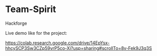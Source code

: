 # Team-Spirit
Hackforge

Live demo like for the project:

https://colab.research.google.com/drive/14EpYsx-hhcySCP3Sw3CZp59vrP5co-Xi?usp=sharing#scrollTo=8v-Fek9J3q3S
